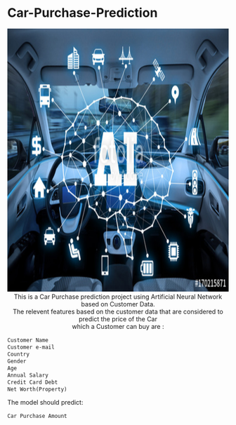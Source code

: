 <h1>Car-Purchase-Prediction</h1>
<p align=center><img src="Car AI.jpg" width="900" height="600"</p>
<body><br>This is a Car Purchase prediction project using Artificial Neural Network based on Customer Data.<br>
 The relevent features based on the customer data that are considered to predict the price of the Car<br>
 which a Customer can buy are : </body>
  
  <body>
 
    Customer Name
    Customer e-mail
    Country
    Gender
    Age
    Annual Salary
    Credit Card Debt
    Net Worth(Property)

The model should predict:

    Car Purchase Amount
</body>
